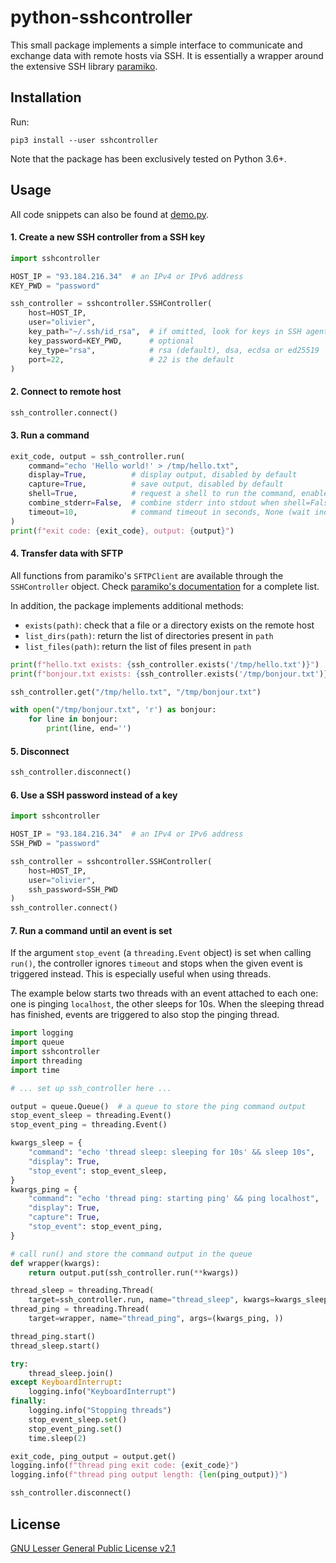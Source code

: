 # python-sshcontroller

This small package implements a simple interface to communicate and exchange
data with remote hosts via SSH. It is essentially a wrapper around the
extensive SSH library [paramiko](https://github.com/paramiko/paramiko/).

## Installation
Run:
```
pip3 install --user sshcontroller
```

Note that the package has been exclusively tested on Python 3.6+.

## Usage

All code snippets can also be found at
[demo.py](https://github.com/ojroques/python-sshcontroller/blob/main/examples/demo.py).

#### 1. Create a new SSH controller from a SSH key
```python
import sshcontroller

HOST_IP = "93.184.216.34"  # an IPv4 or IPv6 address
KEY_PWD = "password"

ssh_controller = sshcontroller.SSHController(
    host=HOST_IP,
    user="olivier",
    key_path="~/.ssh/id_rsa",  # if omitted, look for keys in SSH agent and in ~/.ssh/
    key_password=KEY_PWD,      # optional
    key_type="rsa",            # rsa (default), dsa, ecdsa or ed25519
    port=22,                   # 22 is the default
)
```

#### 2. Connect to remote host
```python
ssh_controller.connect()
```

#### 3. Run a command
```python
exit_code, output = ssh_controller.run(
    command="echo 'Hello world!' > /tmp/hello.txt",
    display=True,          # display output, disabled by default
    capture=True,          # save output, disabled by default
    shell=True,            # request a shell to run the command, enabled by default
    combine_stderr=False,  # combine stderr into stdout when shell=False, disabled by default
    timeout=10,            # command timeout in seconds, None (wait indefinitely) by default
)
print(f"exit code: {exit_code}, output: {output}")
```

#### 4. Transfer data with SFTP
All functions from paramiko's `SFTPClient` are available through the
`SSHController` object. Check
[paramiko's documentation](http://docs.paramiko.org/en/stable/api/sftp.html#paramiko.sftp_client.SFTPClient)
for a complete list.

In addition, the package implements additional methods:
* `exists(path)`: check that a file or a directory exists on the remote host
* `list_dirs(path)`: return the list of directories present in `path`
* `list_files(path)`: return the list of files present in `path`

```python
print(f"hello.txt exists: {ssh_controller.exists('/tmp/hello.txt')}")
print(f"bonjour.txt exists: {ssh_controller.exists('/tmp/bonjour.txt')}")

ssh_controller.get("/tmp/hello.txt", "/tmp/bonjour.txt")

with open("/tmp/bonjour.txt", 'r') as bonjour:
    for line in bonjour:
        print(line, end='')
```

#### 5. Disconnect
```python
ssh_controller.disconnect()
```

#### 6. Use a SSH password instead of a key
```python
import sshcontroller

HOST_IP = "93.184.216.34"  # an IPv4 or IPv6 address
SSH_PWD = "password"

ssh_controller = sshcontroller.SSHController(
    host=HOST_IP,
    user="olivier",
    ssh_password=SSH_PWD
)
ssh_controller.connect()
```

#### 7. Run a command until an event is set
If the argument `stop_event` (a `threading.Event` object) is set when
calling `run()`, the controller ignores `timeout` and stops when the given
event is triggered instead. This is especially useful when using threads.

The example below starts two threads with an event attached to each one:
one is pinging `localhost`, the other sleeps for 10s. When the sleeping thread
has finished, events are triggered to also stop the pinging thread.

```python
import logging
import queue
import sshcontroller
import threading
import time

# ... set up ssh_controller here ...

output = queue.Queue()  # a queue to store the ping command output
stop_event_sleep = threading.Event()
stop_event_ping = threading.Event()

kwargs_sleep = {
    "command": "echo 'thread sleep: sleeping for 10s' && sleep 10s",
    "display": True,
    "stop_event": stop_event_sleep,
}
kwargs_ping = {
    "command": "echo 'thread ping: starting ping' && ping localhost",
    "display": True,
    "capture": True,
    "stop_event": stop_event_ping,
}

# call run() and store the command output in the queue
def wrapper(kwargs):
    return output.put(ssh_controller.run(**kwargs))

thread_sleep = threading.Thread(
    target=ssh_controller.run, name="thread_sleep", kwargs=kwargs_sleep)
thread_ping = threading.Thread(
    target=wrapper, name="thread_ping", args=(kwargs_ping, ))

thread_ping.start()
thread_sleep.start()

try:
    thread_sleep.join()
except KeyboardInterrupt:
    logging.info("KeyboardInterrupt")
finally:
    logging.info("Stopping threads")
    stop_event_sleep.set()
    stop_event_ping.set()
    time.sleep(2)

exit_code, ping_output = output.get()
logging.info(f"thread ping exit code: {exit_code}")
logging.info(f"thread ping output length: {len(ping_output)}")

ssh_controller.disconnect()
```

## License
[GNU Lesser General Public License v2.1](https://github.com/ojroques/python-sshcontroller/blob/main/LICENSE)
